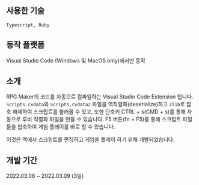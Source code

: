 ## 사용한 기술

`Typescript, Ruby`

## 동작 플랫폼

Visual Studio Code (Windows 및 MacOS only)에서만 동작

## 소개

RPG Maker의 코드를 자동으로 컴파일하는 Visual Studio Code Extension 입니다.
`Scripts.rxdata`와 `Scripts.rvdata2` 파일을 역직렬화(deserialize)하고 `zlib`로 압축 해제하여 스크립트를 불러올 수 있고,
또한 단축키 CTRL + s(CMD + s)를 통해 자동으로 루비 직렬화 파일을 만들 수 있습니다.
F5 버튼(fn + F5)를 통해 스크립트 파일들을 압축하여 게임 플레이를 바로 할 수 있습니다.

이것은 맥에서 스크립트를 편집하고 게임을 플레이 하기 위해 개발되었습니다.

## 개발 기간

2022.03.06 ~ 2022.03.09 (3일)
